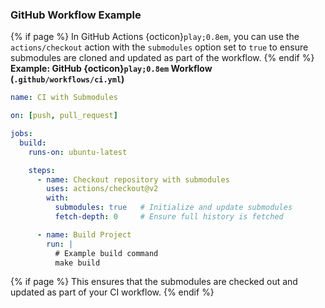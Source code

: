 ### <i class="fab fa-github"></i> GitHub Workflow Example
{% if page %}
In GitHub Actions {octicon}`play;0.8em`, you can use the `actions/checkout` action with the `submodules` option set to `true` to ensure submodules are cloned and updated as part of the workflow.
{% endif %}
**Example: GitHub {octicon}`play;0.8em` Workflow (`.github/workflows/ci.yml`)**

```yaml
name: CI with Submodules

on: [push, pull_request]

jobs:
  build:
    runs-on: ubuntu-latest

    steps:
      - name: Checkout repository with submodules
        uses: actions/checkout@v2
        with:
          submodules: true   # Initialize and update submodules
          fetch-depth: 0     # Ensure full history is fetched

      - name: Build Project
        run: |
          # Example build command
          make build
```
{% if page %}
This ensures that the submodules are checked out and updated as part of your CI workflow.
{% endif %}
